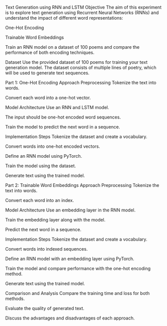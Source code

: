 Text Generation using RNN and LSTM
Objective
The aim of this experiment is to explore text generation using Recurrent Neural Networks (RNNs) and understand the impact of different word representations:

One-Hot Encoding

Trainable Word Embeddings

Train an RNN model on a dataset of 100 poems and compare the performance of both encoding techniques.

Dataset
Use the provided dataset of 100 poems for training your text generation model. The dataset consists of multiple lines of poetry, which will be used to generate text sequences.

Part 1: One-Hot Encoding Approach
Preprocessing
Tokenize the text into words.

Convert each word into a one-hot vector.

Model Architecture
Use an RNN and LSTM model.

The input should be one-hot encoded word sequences.

Train the model to predict the next word in a sequence.

Implementation Steps
Tokenize the dataset and create a vocabulary.

Convert words into one-hot encoded vectors.

Define an RNN model using PyTorch.

Train the model using the dataset.

Generate text using the trained model.

Part 2: Trainable Word Embeddings Approach
Preprocessing
Tokenize the text into words.

Convert each word into an index.

Model Architecture
Use an embedding layer in the RNN model.

Train the embedding layer along with the model.

Predict the next word in a sequence.

Implementation Steps
Tokenize the dataset and create a vocabulary.

Convert words into indexed sequences.

Define an RNN model with an embedding layer using PyTorch.

Train the model and compare performance with the one-hot encoding method.

Generate text using the trained model.

Comparison and Analysis
Compare the training time and loss for both methods.

Evaluate the quality of generated text.

Discuss the advantages and disadvantages of each approach.
